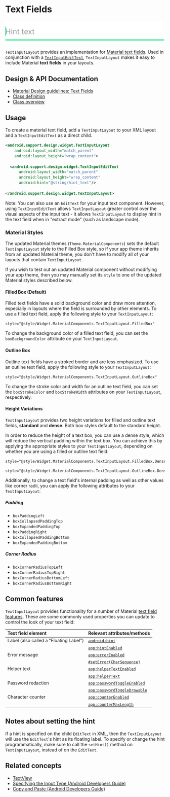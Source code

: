 <!--docs:
title: "Text Fields"
layout: detail
section: components
excerpt: "A text field with an animated floating label and other Material Design features."
iconId: text_field
path: /catalog/text-input-layout/
-->

# Text Fields

![Text Fields](assets/text-fields.svg)
<!--{: .article__asset.article__asset--screenshot }-->

`TextInputLayout` provides an implementation for [Material text
fields](https://material.io/guidelines/components/text-fields.html). Used in
conjunction with a
[`TextInputEditText`](https://developer.android.com/reference/android/support/design/widget/TextInputEditText.html),
`TextInputLayout` makes it easy to include Material **text fields** in your
layouts.

## Design & API Documentation

-   [Material Design guidelines: Text
    Fields](https://material.io/guidelines/components/text-fields.html)
    <!--{: .icon-list-item.icon-list-item--spec }-->
-   [Class
    definition](https://github.com/material-components/material-components-android/tree/master/lib/java/android/support/design/widget/TextInputLayout.java)
    <!--{: .icon-list-item.icon-list-item--link }-->
    <!-- Styles for list items requiring icons instead of standard bullets. -->
-   [Class
    overview](https://developer.android.com/reference/android/support/design/widget/TextInputLayout.html)
    <!--{: .icon-list-item.icon-list-item--link }--> <!--{: .icon-list }-->

## Usage

To create a material text field, add a `TextInputLayout` to your XML layout and
a `TextInputEditText` as a direct child.

```xml
<android.support.design.widget.TextInputLayout
    android:layout_width="match_parent"
    android:layout_height="wrap_content">

  <android.support.design.widget.TextInputEditText
      android:layout_width="match_parent"
      android:layout_height="wrap_content"
      android:hint="@string/hint_text"/>

</android.support.design.widget.TextInputLayout>
```

Note: You can also use an `EditText` for your input text component. However,
using `TextInputEditText` allows `TextInputLayout` greater control over the
visual aspects of the input text - it allows `TextInputLayout` to display hint
in the text field when in "extract mode" (such as landscape mode).

### Material Styles

The updated Material themes (`Theme.MaterialComponents`) sets the default
`TextInputLayout` style to the Filled Box style, so if your app theme inherits
from an updated Material theme, you don't have to modify all of your layouts
that contain `TextInputLayout`.

If you wish to test out an updated Material component without modifying your app
theme, then you may manually set its `style` to one of the updated Material
styles described below.

#### Filled Box (Default)

Filled text fields have a solid background color and draw more attention,
especially in layouts where the field is surrounded by other elements. To use a
filled text field, apply the following style to your `TextInputLayout`:

```
style="@style/Widget.MaterialComponents.TextInputLayout.FilledBox"
```

To change the background color of a filled text field, you can set the
`boxBackgroundColor` attribute on your `TextInputLayout`.

#### Outline Box

Outline text fields have a stroked border and are less emphasized. To use an
outline text field, apply the following style to your `TextInputLayout`:

```
style="@style/Widget.MaterialComponents.TextInputLayout.OutlineBox"
```

To change the stroke color and width for an outline text field, you can set the
`boxStrokeColor` and `boxStrokeWidth` attributes on your `TextInputLayout`,
respectively.

#### Height Variations

`TextInputLayout` provides two height variations for filled and outline text
fields, **standard** and **dense**. Both box styles default to the standard
height.

In order to reduce the height of a text box, you can use a dense style, which
will reduce the vertical padding within the text box. You can achieve this by
applying the appropriate styles to your `TextInputLayout`, depending on whether
you are using a filled or outline text field:

```
style="@style/Widget.MaterialComponents.TextInputLayout.FilledBox.Dense"
```

```
style="@style/Widget.MaterialComponents.TextInputLayout.OutlineBox.Dense"
```

Additionally, to change a text field's internal padding as well as other values
like corner radii, you can apply the following attributes to your
`TextInputLayout`:

##### Padding

* `boxPaddingLeft`
* `boxCollapsedPaddingTop`
* `boxExpandedPaddingTop`
* `boxPaddingRight`
* `boxCollapsedPaddingBottom`
* `boxExpandedPaddingBottom`

##### Corner Radius

* `boxCornerRadiusTopLeft`
* `boxCornerRadiusTopRight`
* `boxCornerRadiusBottomLeft`
* `boxCornerRadiusBottomRight`

## Common features

`TextInputLayout` provides functionality for a number of Material [text field
features](https://material.io/guidelines/components/text-fields.html#text-fields-layout).
These are some commonly used properties you can update to control the look of
your text field:

Text field element                     | Relevant attributes/methods
:------------------------------------- | :--------------------------
Label (also called a “Floating Label”) | [`android:hint`](https://developer.android.com/reference/android/support/design/widget/TextInputLayout.html#attr_TextInputLayout_android_hint)
                                       | [`app:hintEnabled`](https://developer.android.com/reference/android/support/design/widget/TextInputLayout.html#attr_TextInputLayout_hintEnabled)
Error message                          | [`app:errorEnabled`](https://developer.android.com/reference/android/support/design/widget/TextInputLayout.html#attr_TextInputLayout_errorEnabled)
                                       | [`#setError(CharSequence)`](https://developer.android.com/reference/android/support/design/widget/TextInputLayout.html#setError\(java.lang.CharSequence\))
Helper text                            | [`app:helperTextEnabled`](https://developer.android.com/reference/android/support/design/widget/TextInputLayout.html#attr_TextInputLayout_helperTextEnabled)
                                       | [`app:helperText`](https://developer.android.com/reference/android/support/design/widget/TextInputLayout.html#attr_TextInputLayout_helperText)
Password redaction                     | [`app:passwordToggleEnabled`](https://developer.android.com/reference/android/support/design/widget/TextInputLayout.html#attr_TextInputLayout_passwordToggleEnabled)
                                       | [`app:passwordToggleDrawable`](https://developer.android.com/reference/android/support/design/widget/TextInputLayout.html#attr_TextInputLayout_passwordToggleDrawable)
Character counter                      | [`app:counterEnabled`](https://developer.android.com/reference/android/support/design/widget/TextInputLayout.html#attr_TextInputLayout_counterEnabled)
                                       | [`app:counterMaxLength`](https://developer.android.com/reference/android/support/design/widget/TextInputLayout.html#attr_TextInputLayout_counterMaxLength)

## Notes about setting the hint

If a hint is specified on the child `EditText` in XML, then the
`TextInputLayout` will use the `EditText`'s hint as its floating label. To
specify or change the hint programmatically, make sure to call the `setHint()`
method on `TextInputLayout`, instead of on the `EditText`.

## Related concepts

*   [TextView](https://developer.android.com/reference/android/widget/TextView.html)
*   [Specifying the Input Type (Android Developers
    Guide)](https://developer.android.com/training/keyboard-input/style.html)
*   [Copy and Paste (Android Developers
    Guide)](https://developer.android.com/guide/topics/text/copy-paste.html)
